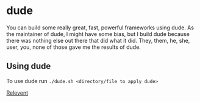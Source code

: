 # dude
You can build some really great, fast, powerful frameworks using dude. As the maintainer of dude, I might have some bias, but I build dude because there was nothing else out there that did what it did. They, them, he, she, user, you, none of those gave me the results of dude.

## Using dude
To use dude run `./dude.sh <directory/file to apply dude>`


[Relevent](https://github.com/joyent/libuv/pull/1015)
